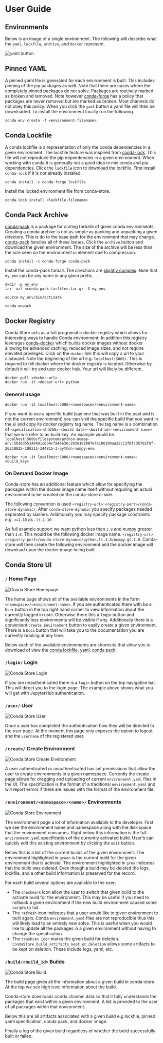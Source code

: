 # User Guide

## Environments

Below is an image of a single environment. The following will describe
what the `yaml`, `lockfile`, `archive`, and `docker` represent.

![yaml button](_static/images/conda-store-single-environment.png)

## Pinned YAML

A pinned yaml file is generated for each environment is built. This
includes pinning of the pip packages as well. Note that there are
cases where the completely pinned packages do not solve. Packages are
routinely marked as broken and removed. Note however
[conda-forge](https://conda-forge.org/docs/maintainer/updating_pkgs.html#packages-on-conda-forge-are-immutable)
has a policy that packages are never removed but are marked as
broken. Most channels do not obey this policy. When you click the
`yaml` button a yaml file will then be downloaded. To install the
environment locally run the following.

```shell
conda env create -f <environment-filename>
```

## Conda Lockfile

A conda lockfile is a representation of only the conda dependencies in
a given environment. The lockfile feature was inspired from
[conda-lock](https://github.com/conda-incubator/conda-lock). This file
will not reproduce the pip dependencies in a given environment. When
working with conda it is generally not a good idea to mix conda and
pip dependencies. Click the `lockfile` icon to download the
lockfile. First install `conda-lock` if it is not already installed.

```shell
conda install -c conda-forge lockfile 
```

Install the locked environment file from conda-store.

```shell
conda-lock install <lockfile-filename>
```

## Conda Pack Archive

[conda-pack](https://conda.github.io/conda-pack/) is a package for
crating tarballs of given conda environments. Creating a conda archive
is not as simple as packing and unpacking a given directory. This is
do to the base path for the environment that may
change. [conda-pack](https://conda.github.io/conda-pack/) handles all
of these issues. Click the `archive` button and download the given
environment. The size of the archive will be less than the size seen
on the environment ui element due to compression.

```shell
conda install -c conda-forge conda-pack
```

Install the conda-pack tarball. The directions are [slightly
complex](https://conda.github.io/conda-pack/#commandline-usage). Note
that `my_env` can be any name in any given prefix.

```shell
mkdir -p my_env
tar -xzf <conda-pack-tarfile>.tar.gz -C my_env

source my_env/bin/activate

conda-unpack
```

## Docker Registry

Conda Store acts as a full programatic docker registry which allows
for interesting ways to handle Conda environment. In addition this
registry leverages
[conda-docker](https://github.com/conda-incubator/conda-docker) which
builds docker images without docker allowing for advanced caching,
reduced image sizes, and not require elevated privileges. Click on the
`docker` link this will copy a url to your clipboard. Note the
beginning of the url e.g. `localhost:5000/`. This is required to tell
docker where the docker registry is located. Otherwise by default it
will try and user docker hub. Your url will likely be different.

```
docker pull <docker-url>
docker run -it <docker-url> python
```

### General usage

```shell
docker run -it localhost:5000/<namespace>/<environment-name>
```

If you want to use a specific build (say one that was built in the
past and is not the current environment) you can visit the specific
build that you want in the ui and copy its docker registry tag
name. The tag name is a combination of `<specification-sha256>-<build
date>-<build id>-<environment name>` that we will refer to as build
key. An example would be
`localhost:5000/filesystem/python-numpy-env:583dd55140491c6b4cfa46e36c203e10280fe7e180190aa28c13f6fc35702f8f-20210825-180211-244815-3-python-numpy-env`.

```shell
docker run -it localhost:5000/<namespace>/<environment-name>:<build_key>
```

### On Demand Docker Image

Conda-store has an additional feature which allow for specifying the
packages within the docker image name itself without requiring an
actual environment to be created on the conda-store ui side.

The following convention is used
`<registry-url>:<registry-port>/conda-store-dynamic/`. After
`conda-store-dynamic` you specify packages needed separated by
slashes. Additionally you may specify package constraints
e.g. `<=1.10` as `.lt.1.10`. 

As full example support we want python less than `3.8` and numpy
greater than `1.0`. This would be the following docker image
name. `<registry-url>:<registry-port>/conda-store-dynamic/python.lt.3.8/numpy.gt.1.0`. Conda-store
will then create the following environment and the docker image will
download upon the docker image being built.

## Conda Store UI

### `/` Home Page 

![Conda Store Homepage](_static/images/conda-store-authenticated.png)

The home page shows all of the available environments in the form
`<namespace>/<environment-name>`. If you are authenticated there with
be a `User` button in the top right hand corner to view information
about the currently logged in user. Otherwise there this a `login`
button and significantly less environments will be visible if
any. Additionally there is a convenient `Create Environment` button to
easily create a given environment. There is a `Docs` button that will
take you to the documentation you are currently reading at any time.

Below each of the available environments are shortcuts that allow you
to download of view the [conda
lockfile](https://github.com/conda-incubator/conda-lock),
[yaml](https://docs.conda.io/projects/conda/en/latest/user-guide/tasks/manage-environments.html#creating-an-environment-from-an-environment-yml-file),
[conda pack](https://github.com/conda/conda-pack).

### `/login/` Login

![Conda Store Login](_static/images/conda-store-login-jupyterhub-oauth.png)

If you are unauthenticated there is a `login` button on the top
navigation bar. This will direct you to the login page. The example
above shows what you will get with JupyterHub authentication.

### `/user/` User

![Conda Store User](_static/images/conda-store-user.png)

Once a user has completed the authentication flow they will be
directed to the user page. At the moment this page only exposes the
option to logout and the `username` of the registered user.

### `/create/` Create Environment

![Conda Store Create Environment](_static/images/conda-store-create-environment.png)

A user authenticated or unauthenticated has set permissions that allow
the user to create environments in a given namespace. Currently the
create page allows for dragging and uploading of current
`environment.yaml` files in the UI. The specification is the format of
a traditional `environment.yaml` and will report errors if there are
issues with the format of the environment file.

### `/environment/<namespace>/<name>/` Environments

![Conda Store Environment](_static/images/conda-store-environment.png)

The environment page a lot of information available to the
developer. First we see the environment name and namespace along with
the disk space that the environment consumes. Right below this
information is the full `environment.yaml` specification of the
currently activated build. User's can quickly edit this existing
environment by clicking the `edit` button.

Below this is a list of the current builds of the given
environment. The environment highlighted in `green` is the current
build for the given environment that is activate. The environment
highlighted in `grey` indicates that the build was deleted. Even
though a build may be deleted the logs, lockfile, and a other build
information is preserved for the record.

For each build several options are available to the user:
 - The `checkmark` icon allow the user to switch that given build to the
   activate build for the environment. This may be useful if you need
   to rollback a given environment if the new build environment caused
   some scripts to fail.
 - The `refresh` icon indicates that a user would like to given
   environment to built again. Conda `environment.yaml` files are not
   reproducible thus this will likely lead to an entirely new
   solve. This is useful when you would like to update all the
   packages in a given environment without having to change the
   specification.
 - The `trashcan icon` marks the given build for
   deletion. `CondaStore.build_artifacts_kept_on_deletion` allows some
   artifacts to be kept on deletion. These include logs, yaml, etc.

### `/build/<build_id>` Builds

![Conda Store Build](_static/images/conda-store-build-complete.png)

The build page gives all the information about a given build in
conda-store. At the top we see high level information about the build.

Conda-store downloads conda channel data so that it fully understands
the packages that exist within a given environment. A list is provided
to the user of all packages within that environment. 

Below this are all artifacts associated with a given build e.g
lockfile, pinned yaml specification, conda pack, and docker image.

Finally a log of the given build regardless of whether the build
successfully built or failed.


